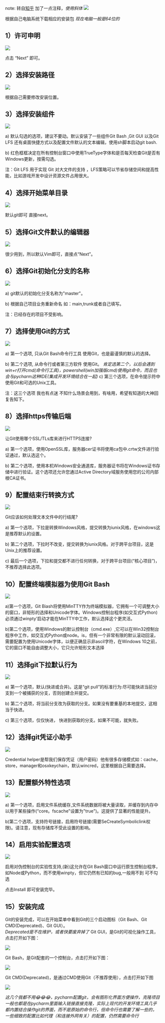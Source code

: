 note: 转自[知乎](https://zhuanlan.zhihu.com/p/473593640) 加了一点注释，*使用斜体*
![](https://pic1.zhimg.com/80/v2-1e31c0a222573e8d2465e1bc1de15a3c_720w.webp)

根据自己电脑系统下载相应的安装包
*现在电脑一般是64位的*


## 1）许可申明

![](https://pic1.zhimg.com/80/v2-da7b6da5dcf23ff74712a09fae1fe8f4_720w.webp)

点击 “Next” 即可。

## 2）选择安装路径

![](https://pic2.zhimg.com/80/v2-7023d4e68bd7ea15e42c6ad0d711d685_720w.webp)

根据自己需要修改安装位置。

## 3）选择安装组件

![](https://pic2.zhimg.com/80/v2-820dcc02ca01bdf8cf70477a3d8fc459_720w.webp)

a) 默认勾选的选项，建议不要动。默认安装了一些组件Git Bash ,Git GUI 以及Git LFS 还有桌面快捷方式以及配置文件默认的文本编辑，使用sh脚本启动git bash.

b) 红色框框决定在所有控制台窗口中使用TrueType字体和是否每天检查Git是否有Windows更新，按需勾选。

注：Git LFS 用于实现 Git 对大文件的支持 ，LFS策略可以节省存储空间和提高性能，比如游戏开发中设计资源文件占用很大。
## 4）选择开始菜单目录

![](https://pic2.zhimg.com/80/v2-a8613a8cff0959ea103888ee8fa107b9_720w.webp)

默认git即可 直接next。

## 5）选择Git文件默认的编辑器

![](https://pic1.zhimg.com/80/v2-9c0b533d485a0a48d8fa9672d2f1dd78_720w.webp)

很少用到，所以默认Vim即可，直接点“Next”。

## 6）选择Git初始化分支的名称

![](https://pic2.zhimg.com/80/v2-d801081a48de96c214602e424e239f55_720w.webp)

a) git默认的初始化分支名称为"master"。

b) 根据自己项目业务重新命名 如：main,trunk或者自己填写。

注：已经存在的项目不受影响。

## 7）选择使用Git的方式

![](https://pic4.zhimg.com/80/v2-81f001420be540250340e1d09067366f_720w.webp)

a) 第一个选项, 只从Git Bash命令行工具 使用Git，也是最谨慎的默认的选择。

b) 第二个选项, 从命令行或者第三方软件 使用Git。
*肯定选第二个，以后会遇到win+r打开cmd(命令行工具)，powershell(win加强版cmd)使用git命令，而且也会与pycharm这种IDE(集成开发环境结合在一起)*
c) 第三个选项，在命令提示符中使用Git和可选的Unix工具。

注：这三个选项 我也有点迷 不知什么场景会用到，有啥用，希望有知道的大神回复告知下。

## 8）选择https传输后端

![](https://pic4.zhimg.com/80/v2-a40449d69c0eb85581e675c1f672022b_720w.webp)

让Git使用哪个SSL/TLs库来进行HTTPS连接?

a) 第一个选项，使用OpenSSL库，服务器cer证书将使用ca包中.crtw文件进行验证通过，默认选这个。

b) 第二个选项，使用本机Windows安全通道库，服务器证书将在Windows证书存储中进行验证。这个选项还允许您通过Active Directory域服务使用您的公司内部根CA证书。

## 9）配置结束行转换方式

![](https://pic2.zhimg.com/80/v2-d045cb53a0315a4dcea38adf569a95cd_720w.webp)

Git应该如何处理文本文件中的行结尾?

a) 第一个选项，下拉是转换Windows风格，提交转换为iunix风格，在windows这是推荐默认的设置。

b) 第二个选项，下拉时不改变，提交转换为iunix风格。对于跨平台项目，这是Unix上的推荐设置。

c) 最后一个选项，下拉和提交都不进行任何转换，对于跨平台项目(“核心项目”)，不推荐选择此选项。

## 10）配置终端模拟器为使用Git Bash

![](https://pic4.zhimg.com/80/v2-675b9bf712c47d6a2d45eaf9852f8b13_720w.webp)

a)第一个选项，Git Biash将使用MinTTY作为终端模拟器，它拥有一个可调整大小的窗口，非矩形的选择和Unicode字体。Windows控制台程序(如交互式Python)必须通过winpty’启动才能在MinTTY中工作，默认选择这个更灵活。

b)第二个选项，使用Windows的默认控制台（cmd.exe）,它可以在Win32控制台程序中工作，如交互式Python或node。is，但有一个非常有限的默认滚动回滚，需要配置为使用Unicode字体，以便正确显示非ascil字符，在Windows 10之前，它的窗口不能自由调整大小，它只允许矩形文本选择

## 11）选择git下拉默认行为

![](https://pic1.zhimg.com/80/v2-4c67e5d14528cbcce5f00918be3e8a48_720w.webp)

a) 第一个选项，默认(快进或合并)。这是“git pull”的标准行为:尽可能快进当前分支到一个被捕获的分支，否则创建合并提交。

b) 第二个选项，将当前分支改为获取的分支。如果没有要重基的本地提交，这相当于快进。

c) 第三个选项，仅仅快进， 快进到获取的分支。如果不可能，就失败。

## 12）选择git凭证小助手

![](https://pic2.zhimg.com/80/v2-85dbfc5c1c19e29f854809bf724d5b31_720w.webp)

Credential helper是帮我们保存凭证（用户密码）他有很多存储模式如：cache，store，manager和osxkeychain，默认wincred，这里根据自己需要选择。

## 13）配置额外特性选项

![](https://pic1.zhimg.com/80/v2-c75307d42b2abc1b97b08cea7ad719cc_720w.webp)

a) 第一个选项，启用文件系统缓存,文件系统数据将被大量读取，并缓存到内存中以用于某些操作(“core。fscache"设置为"true")。这提供了显著的性能提升。

b)第二个选项，支持符号链接，启用符号链接(需要SeCreateSymboliclink权限)。请注意，现有存储库不受此设置的影响。

## 14）启用实验配置选项

![](https://pic1.zhimg.com/80/v2-671907fb4ee730b7f55d214926c006b0_720w.webp)

启用对伪控制台的实验性支持,(新)这允许在Git Bash窗口中运行原生控制台程序，如Node或Python，而不使用winpty，但它仍然有已知的bug,一般用不到 可不勾选

点击Install 即可安装完毕。

## 15）安装完成

Git的安装完成，可以在开始菜单中看到Git的三个启动图标（Git Bash、Git CMD(Deprecated)、Git GUI）。  
  *Deprecated是不在维护，或者快要废弃掉了*
Git GUI，是Git的可视化操作工具，点击打开如下图：

![](https://pic4.zhimg.com/80/v2-8e475844e9f8b035467192b27ffef2a3_720w.webp)

Git Bash，是Git配套的一个控制台，点击打开如下图：

![](https://pic2.zhimg.com/80/v2-9b76b24434f23e5f8a173e95d9cd2d85_720w.webp)

Git CMD(Deprecated)，是通过CMD使用Git（不推荐使用），点击打开如下图

![](https://pic2.zhimg.com/80/v2-24b58689d961b592cd01c42d88187821_720w.webp)

*这几个我都不用😂😂😂，pycharm配置git，会有图形化界面方便操作，克隆项目一般也都是在pycharm里面输入链接直接克隆，实际上现代的开发环境工具几乎都内置结合操作git的界面，而不是原始的命令行，但命令行也需要了解一些的，一些细致的配置比如代理（和连接外网有关）的配置，仍然需要命令行*